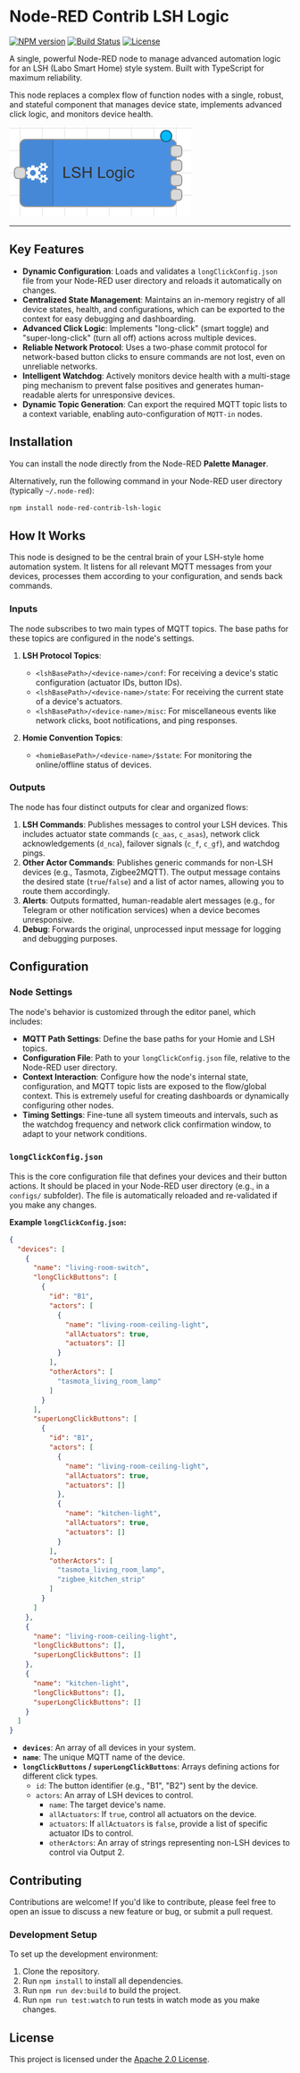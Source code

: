 # Node-RED Contrib LSH Logic

[![NPM version](https://badge.fury.io/js/node-red-contrib-lsh-logic.svg)](https://badge.fury.io/js/node-red-contrib-lsh-logic)
[![Build Status](https://github.com/labodj/node-red-contrib-lsh-logic/actions/workflows/ci.yaml/badge.svg)](https://github.com/labodj/node-red-contrib-lsh-logic/actions/workflows/ci.yml)
[![License](https://img.shields.io/badge/license-Apache--2.0-blue.svg)](./LICENSE)

A single, powerful Node-RED node to manage advanced automation logic for an LSH (Labo Smart Home) style system. Built with TypeScript for maximum reliability.

This node replaces a complex flow of function nodes with a single, robust, and stateful component that manages device state, implements advanced click logic, and monitors device health.

![Node Appearance](images/node-appearance.png)

---

## Key Features

- **Dynamic Configuration**: Loads and validates a `longClickConfig.json` file from your Node-RED user directory and reloads it automatically on changes.
- **Centralized State Management**: Maintains an in-memory registry of all device states, health, and configurations, which can be exported to the context for easy debugging and dashboarding.
- **Advanced Click Logic**: Implements "long-click" (smart toggle) and "super-long-click" (turn all off) actions across multiple devices.
- **Reliable Network Protocol**: Uses a two-phase commit protocol for network-based button clicks to ensure commands are not lost, even on unreliable networks.
- **Intelligent Watchdog**: Actively monitors device health with a multi-stage ping mechanism to prevent false positives and generates human-readable alerts for unresponsive devices.
- **Dynamic Topic Generation**: Can export the required MQTT topic lists to a context variable, enabling auto-configuration of `MQTT-in` nodes.

## Installation

You can install the node directly from the Node-RED **Palette Manager**.

Alternatively, run the following command in your Node-RED user directory (typically `~/.node-red`):

```bash
npm install node-red-contrib-lsh-logic
```

## How It Works

This node is designed to be the central brain of your LSH-style home automation system. It listens for all relevant MQTT messages from your devices, processes them according to your configuration, and sends back commands.

### Inputs

The node subscribes to two main types of MQTT topics. The base paths for these topics are configured in the node's settings.

1. **LSH Protocol Topics**:
    - `<lshBasePath>/<device-name>/conf`: For receiving a device's static configuration (actuator IDs, button IDs).
    - `<lshBasePath>/<device-name>/state`: For receiving the current state of a device's actuators.
    - `<lshBasePath>/<device-name>/misc`: For miscellaneous events like network clicks, boot notifications, and ping responses.

2. **Homie Convention Topics**:
    - `<homieBasePath>/<device-name>/$state`: For monitoring the online/offline status of devices.

### Outputs

The node has four distinct outputs for clear and organized flows:

1. **LSH Commands**: Publishes messages to control your LSH devices. This includes actuator state commands (`c_aas`, `c_asas`), network click acknowledgements (`d_nca`), failover signals (`c_f`, `c_gf`), and watchdog pings.
2. **Other Actor Commands**: Publishes generic commands for non-LSH devices (e.g., Tasmota, Zigbee2MQTT). The output message contains the desired state (`true`/`false`) and a list of actor names, allowing you to route them accordingly.
3. **Alerts**: Outputs formatted, human-readable alert messages (e.g., for Telegram or other notification services) when a device becomes unresponsive.
4. **Debug**: Forwards the original, unprocessed input message for logging and debugging purposes.

## Configuration

### Node Settings

The node's behavior is customized through the editor panel, which includes:

- **MQTT Path Settings**: Define the base paths for your Homie and LSH topics.
- **Configuration File**: Path to your `longClickConfig.json` file, relative to the Node-RED user directory.
- **Context Interaction**: Configure how the node's internal state, configuration, and MQTT topic lists are exposed to the flow/global context. This is extremely useful for creating dashboards or dynamically configuring other nodes.
- **Timing Settings**: Fine-tune all system timeouts and intervals, such as the watchdog frequency and network click confirmation window, to adapt to your network conditions.

### `longClickConfig.json`

This is the core configuration file that defines your devices and their button actions. It should be placed in your Node-RED user directory (e.g., in a `configs/` subfolder). The file is automatically reloaded and re-validated if you make any changes.

**Example `longClickConfig.json`:**

```json
{
  "devices": [
    {
      "name": "living-room-switch",
      "longClickButtons": [
        {
          "id": "B1",
          "actors": [
            {
              "name": "living-room-ceiling-light",
              "allActuators": true,
              "actuators": []
            }
          ],
          "otherActors": [
            "tasmota_living_room_lamp"
          ]
        }
      ],
      "superLongClickButtons": [
        {
          "id": "B1",
          "actors": [
            {
              "name": "living-room-ceiling-light",
              "allActuators": true,
              "actuators": []
            },
            {
              "name": "kitchen-light",
              "allActuators": true,
              "actuators": []
            }
          ],
          "otherActors": [
            "tasmota_living_room_lamp",
            "zigbee_kitchen_strip"
          ]
        }
      ]
    },
    {
      "name": "living-room-ceiling-light",
      "longClickButtons": [],
      "superLongClickButtons": []
    },
    {
      "name": "kitchen-light",
      "longClickButtons": [],
      "superLongClickButtons": []
    }
  ]
}
```

- **`devices`**: An array of all devices in your system.
- **`name`**: The unique MQTT name of the device.
- **`longClickButtons` / `superLongClickButtons`**: Arrays defining actions for different click types.
  - `id`: The button identifier (e.g., "B1", "B2") sent by the device.
  - `actors`: An array of LSH devices to control.
    - `name`: The target device's name.
    - `allActuators`: If `true`, control all actuators on the device.
    - `actuators`: If `allActuators` is `false`, provide a list of specific actuator IDs to control.
    - `otherActors`: An array of strings representing non-LSH devices to control via Output 2.

## Contributing

Contributions are welcome! If you'd like to contribute, please feel free to open an issue to discuss a new feature or bug, or submit a pull request.

### Development Setup

To set up the development environment:

1. Clone the repository.
2. Run `npm install` to install all dependencies.
3. Run `npm run dev:build` to build the project.
4. Run `npm run test:watch` to run tests in watch mode as you make changes.

## License

This project is licensed under the [Apache 2.0 License](./LICENSE).
